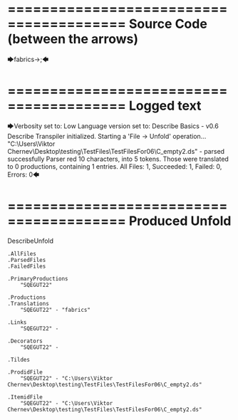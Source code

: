 ========================================
Source Code (between the arrows)
========================================

🡆fabrics->;🡄

========================================
Logged text
========================================

🡆Verbosity set to: Low
Language version set to: Describe Basics - v0.6
Describe Transpiler initialized.
Starting a 'File -> Unfold' operation...
"C:\Users\Viktor Chernev\Desktop\testing\TestFiles\TestFilesFor06\C_empty2.ds" - parsed successfully
Parser red 10 characters, into 5 tokens.
Those were translated to 0 productions, containing 1 entries.
All Files: 1, Succeeded: 1, Failed: 0, Errors: 0🡄

========================================
Produced Unfold
========================================

DescribeUnfold

    .AllFiles
    .ParsedFiles
    .FailedFiles

    .PrimaryProductions
        "SQEGUT22" 

    .Productions
    .Translations
        "SQEGUT22" - "fabrics"

    .Links
        "SQEGUT22" - 

    .Decorators
        "SQEGUT22" - 

    .Tildes

    .ProdidFile
        "SQEGUT22" - "C:\Users\Viktor Chernev\Desktop\testing\TestFiles\TestFilesFor06\C_empty2.ds"

    .ItemidFile
        "SQEGUT22" - "C:\Users\Viktor Chernev\Desktop\testing\TestFiles\TestFilesFor06\C_empty2.ds"

